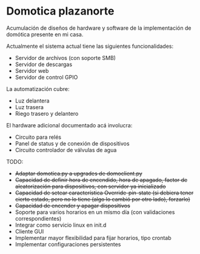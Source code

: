 # Domotica plazanorte

Acumulación de diseños de hardware y software de la implementación de domótica presente en mi casa.

Actualmente el sistema actual tiene las siguientes funcionalidades:
  - Servidor de archivos (con soporte SMB)
  - Servidor de descargas
  - Servidor web
  - Servidor de control GPIO

La automatización cubre:
  - Luz delantera
  - Luz trasera
  - Riego trasero y delantero

El hardware adicional documentado acá involucra:
  - Circuito para relés
  - Panel de status y de conexión de dispositivos
  - Circuito controlador de válvulas de agua

TODO:
  * ~~Adaptar domotica.py a upgrades de domoclient.py~~
  * ~~Capacidad de definir hora de encendido, hora de apagado, factor de aleatorización para dispositivos, con servidor ya inicializado~~
  * ~~Capacidad de setear característica Override-pin-state (si debiera tener cierto estado, pero no lo tiene (algo lo cambió por otro lado), forzarlo)~~
  * ~~Capacidad de encender y apagar dispositivos~~
  * Soporte para varios horarios en un mismo día (con validaciones correspondientes)
  * Integrar como servicio linux en init.d
  * Cliente GUI
  * Implementar mayor flexibilidad para fijar horarios, tipo crontab
  * Implementar configuraciones persistentes
